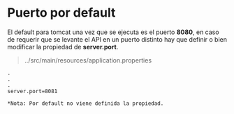 # Puerto por default

El default para tomcat una vez que se ejecuta es el puerto **8080**, en caso de requerir que se levante el API en un puerto distinto hay que definir o bien modificar la propiedad de **server.port**.  

> ../src/main/resources/application.properties

~~~properties
.
.
.
server.port=8081
~~~

`*Nota: Por default no viene definida la propiedad.`
